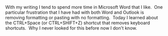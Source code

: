 
With my writing I tend to spend more time in Microsoft Word that I like.  One particular frustration that I have had with both Word and Outlook is removing formatting or pasting with no formatting.  Today I learned about the CTRL+Space (or CTRL+SHIFT+Z) shortcut that removes keyboard shortcuts.  Why I never looked for this before now I don't know.
